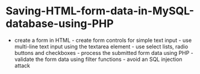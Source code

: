# Saving-HTML-form-data-in-MySQL-database-using-PHP
- create a form in HTML  - create form controls for simple text input - use multi-line text input using the textarea element - use select lists, radio buttons and checkboxes - process the submitted form data using PHP - validate the form data using filter functions - avoid an SQL injection attack 
